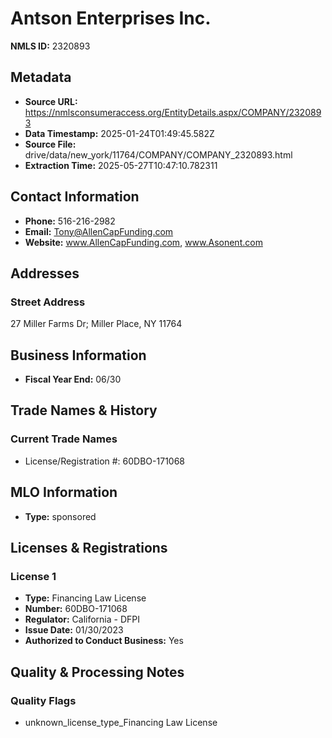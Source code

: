 # Antson Enterprises Inc.

**NMLS ID:** 2320893

## Metadata
- **Source URL:** https://nmlsconsumeraccess.org/EntityDetails.aspx/COMPANY/2320893
- **Data Timestamp:** 2025-01-24T01:49:45.582Z
- **Source File:** drive/data/new_york/11764/COMPANY/COMPANY_2320893.html
- **Extraction Time:** 2025-05-27T10:47:10.782311

## Contact Information
- **Phone:** 516-216-2982
- **Email:** Tony@AllenCapFunding.com
- **Website:** www.AllenCapFunding.com, www.Asonent.com

## Addresses
### Street Address
27 Miller Farms Dr; Miller Place, NY 11764

## Business Information
- **Fiscal Year End:** 06/30

## Trade Names & History
### Current Trade Names
- License/Registration #: 60DBO-171068

## MLO Information
- **Type:** sponsored

## Licenses & Registrations

### License 1
- **Type:** Financing Law License
- **Number:** 60DBO-171068
- **Regulator:** California - DFPI
- **Issue Date:** 01/30/2023
- **Authorized to Conduct Business:** Yes

## Quality & Processing Notes
### Quality Flags
- unknown_license_type_Financing Law License
